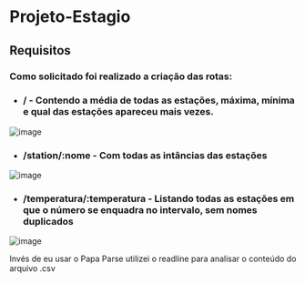 # Projeto-Estagio

## Requisitos
### Como solicitado foi realizado a criação das rotas:



* ### / - Contendo a média de todas as estações, máxima, mínima e qual das estações apareceu mais vezes.
![image](https://github.com/Jullyene/Projeto-Estagio/assets/160196619/8d268c7b-6d03-413b-be71-8c7b7db81af8)




* ### /station/:nome - Com todas as intâncias das estações

![image](https://github.com/Jullyene/Projeto-Estagio/assets/160196619/f32ee769-571b-4fb8-bcc3-94121370a58c)








* ### /temperatura/:temperatura - Listando todas as estações em que o número se enquadra no intervalo, sem nomes duplicados




![image](https://github.com/Jullyene/Projeto-Estagio/assets/160196619/07c66a3a-158d-4103-9ac5-1dbb676b7969)


Invés de eu usar o Papa Parse utilizei o readline para analisar o conteúdo do arquivo .csv

